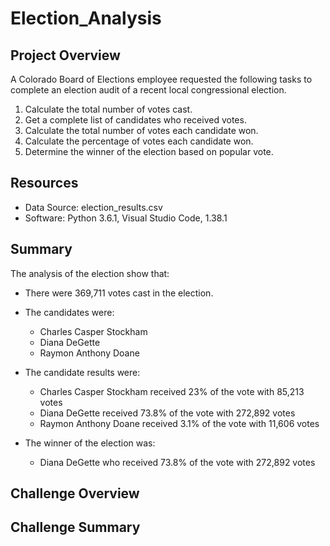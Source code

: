 # Election_Analysis

## Project Overview

A Colorado Board of Elections employee requested the following tasks to complete an election audit of a recent local congressional election.

  1. Calculate the total number of votes cast.
  2. Get a complete list of candidates who received votes.
  3. Calculate the total number of votes each candidate won.
  4. Calculate the percentage of votes each candidate won.
  5. Determine the winner of the election based on popular vote.

## Resources

- Data Source: election_results.csv
- Software: Python 3.6.1, Visual Studio Code, 1.38.1

## Summary

The analysis of the election show that:

- There were 369,711 votes cast in the election.
- The candidates were:
    - Charles Casper Stockham
    - Diana DeGette
    - Raymon Anthony Doane
    
- The candidate results were:
    - Charles Casper Stockham received 23% of the vote with 85,213 votes
    - Diana DeGette received 73.8% of the vote with 272,892 votes
    - Raymon Anthony Doane received 3.1% of the vote with 11,606 votes
   
- The winner of the election was:
    - Diana DeGette who received 73.8% of the vote with 272,892 votes

## Challenge Overview

## Challenge Summary

